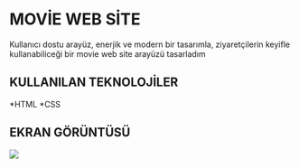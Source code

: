 <h1>MOVİE WEB SİTE</h1>

Kullanıcı dostu arayüz, enerjik ve modern bir tasarımla, ziyaretçilerin keyifle kullanabiliceği bir movie web site arayüzü tasarladım

<h2>KULLANILAN TEKNOLOJİLER</h2>

*HTML
*CSS

<h2>EKRAN GÖRÜNTÜSÜ</h2>

![](./img/project.gif)
